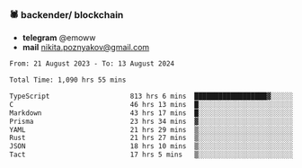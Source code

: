 ### 🕷 backender/ blockchain
- **telegram** @emoww
- **mail** nikita.poznyakov@gmail.com

<!--START_SECTION:waka-->

```txt
From: 21 August 2023 - To: 13 August 2024

Total Time: 1,090 hrs 55 mins

TypeScript                    813 hrs 6 mins  ██████████████████▓░░░░░░   74.48 %
C                             46 hrs 13 mins  █░░░░░░░░░░░░░░░░░░░░░░░░   04.23 %
Markdown                      43 hrs 17 mins  █░░░░░░░░░░░░░░░░░░░░░░░░   03.97 %
Prisma                        23 hrs 34 mins  ▓░░░░░░░░░░░░░░░░░░░░░░░░   02.16 %
YAML                          21 hrs 29 mins  ▒░░░░░░░░░░░░░░░░░░░░░░░░   01.97 %
Rust                          21 hrs 27 mins  ▒░░░░░░░░░░░░░░░░░░░░░░░░   01.97 %
JSON                          18 hrs 10 mins  ▒░░░░░░░░░░░░░░░░░░░░░░░░   01.66 %
Tact                          17 hrs 5 mins   ▒░░░░░░░░░░░░░░░░░░░░░░░░   01.57 %
```

<!--END_SECTION:waka-->




